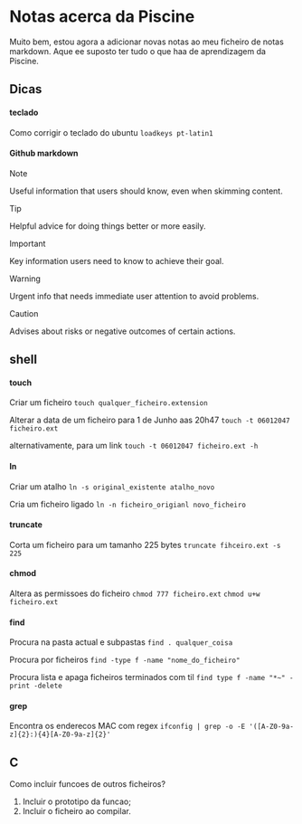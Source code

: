 # Notas acerca da Piscine
Muito bem, estou agora a adicionar novas notas ao meu ficheiro de notas markdown. Aque ee suposto ter tudo o que haa de aprendizagem da Piscine.

## Dicas
#### teclado
Como corrigir o teclado do ubuntu
`loadkeys pt-latin1`
#### Github markdown
> [!NOTE]
> Useful information that users should know, even when skimming content.

> [!TIP]
> Helpful advice for doing things better or more easily.

> [!IMPORTANT]
> Key information users need to know to achieve their goal.

> [!WARNING]
> Urgent info that needs immediate user attention to avoid problems.

> [!CAUTION]
> Advises about risks or negative outcomes of certain actions.


## shell
#### touch
Criar um ficheiro
`touch qualquer_ficheiro.extension`

Alterar a data de um ficheiro para 1 de Junho aas 20h47
`touch -t 06012047 ficheiro.ext`

alternativamente, para um link
`touch -t 06012047 ficheiro.ext -h`

#### ln
Criar um atalho
`ln -s original_existente atalho_novo`

Cria um ficheiro ligado
`ln -n ficheiro_origianl novo_ficheiro`

#### truncate
Corta um ficheiro para um tamanho 225 bytes
`truncate fihceiro.ext -s 225`
#### chmod
Altera as permissoes do ficheiro
`chmod 777 ficheiro.ext`
`chmod u+w ficheiro.ext`

#### find
Procura na pasta actual e subpastas
`find . qualquer_coisa`

Procura por ficheiros
`find -type f -name "nome_do_ficheiro"`

Procura lista e apaga ficheiros terminados com til
`find type f -name "*~" -print -delete`

#### grep
Encontra os enderecos MAC com regex
`ifconfig | grep -o -E '([A-Z0-9a-z]{2}:){4}[A-Z0-9a-z]{2}'`

## C
Como incluir funcoes de outros ficheiros?
1. Incluir o prototipo da funcao;
2. Incluir o ficheiro ao compilar.
